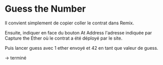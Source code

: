 # Guess the Number

Il convient simplement de copier coller le contrat dans Remix.

Ensuite, indiquer en face du bouton At Address l'adresse indiquée par Capture the Ether où le contrat a été déployé par le site.

Puis lancer guess avec 1 ether envoyé et 42 en tant que valeur de guess.

-> terminé
